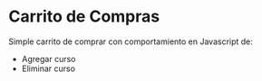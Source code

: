 # Carrito de Compras

Simple carrito de comprar con comportamiento en Javascript de:
- Agregar curso
- Eliminar curso